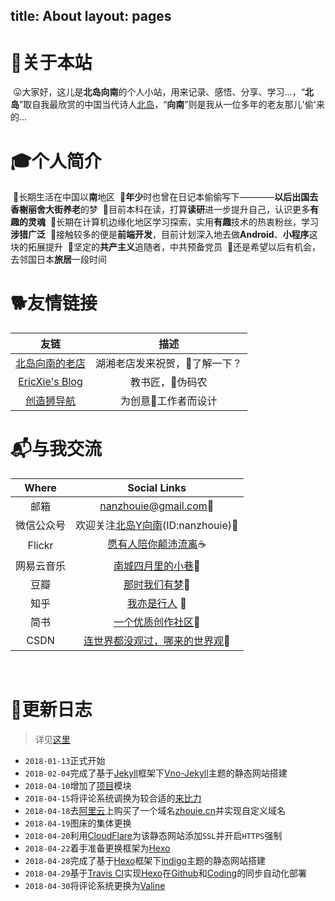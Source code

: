 title: About
layout: pages
---

# 🗽关于本站

&nbsp;😛大家好，这儿是**北岛向南**的个人小站，用来记录、感悟、分享、学习...，“**北岛**”取自我最欣赏的中国当代诗人[北岛](https://zh.wikipedia.org/wiki/%E5%8C%97%E5%B2%9B_(%E8%AF%97%E4%BA%BA))，“**向南**”则是我从一位多年的老友那儿'偷'来的...


# 🎓个人简介

&nbsp;🔹长期生活在中国以**南**地区
&nbsp;🔹**年少**时也曾在日记本偷偷写下————**以后出国去香榭丽舍大街养老**的梦
&nbsp;🔹目前本科在读，打算**读研**进一步提升自己，认识更多**有趣的灵魂**
&nbsp;🔹长期在计算机边缘化地区学习探索，实用**有趣**技术的热衷粉丝，学习**涉猎广泛**
&nbsp;🔹接触较多的便是**前端开发**，目前计划深入地去做**Android**、**小程序**这块的拓展提升
&nbsp;🔹坚定的**共产主义**追随者，中共预备党员
&nbsp;🔹还是希望以后有机会，去邻国日本**旅居**一段时间


# 🐕友情链接

| 	友链 	| 	描述 	|
|	:--:	|	:--:	|
| [北岛向南的老店](https://javef.github.io/)	 | 湖湘老店发来祝贺，🔞了解一下？ |
| [EricXie's Blog](http://ericxie.coding.me/)| 教书匠，👨伪码农 |
| [创造狮导航](http://chuangzaoshi.com/)		 | 为创意🎨工作者而设计 |


# 📬与我交流

| Where | Social Links |
| :--:			| :--:|
| 邮箱	 		| <nanzhouie@gmail.com>🍦 |
| 微信公众号		| 欢迎关注[北岛Y向南](http://img.my.csdn.net/uploads/201804/08/1523153885_1616.jpg)(ID:nanzhouie)🍟 |
| Flickr 		| [愿有人陪你颠沛流离](https://www.flickr.com/photos/nanzhouie/)☕ |
| 网易云音乐 	| [南城四月里的小巷](http://music.163.com/#/user/home?id=426481614)🍩 |
| 豆瓣			| [那时我们有梦](https://www.douban.com/people/jave_f/)🍰 |
| 知乎			| [我亦是行人](https://www.zhihu.com/people/jave_f/activities) 🍇|
| 简书 			| [一个优质创作社区](https://www.jianshu.com/u/003b6aa1939d)🍒 |
| CSDN			| [连世界都没观过，哪来的世界观](https://blog.csdn.net/jave_f)🍔 |

​
# 📝更新日志

> 详见[这里](https://zhouie.cn/posts/201804271/)

* `2018-01-13`正式开始
* `2018-02-04`完成了基于[Jekyll](https://www.jekyll.com.cn/)框架下[Vno-Jekyll](https://github.com/onevcat/vno-jekyll)主题的静态网站搭建
* `2018-04-10`增加了[项目](https://javef.github.io/project)模块
* `2018-04-15`将评论系统调换为较合适的[来比力](https://livere.com/)
* `2018-04-18`去[阿里云](https://cn.aliyun.com/)上购买了一个域名[zhouie.cn](https://zhouie.cn/)并实现自定义域名
* `2018-04-19`图床的集体更换
* `2018-04-20`利用[CloudFlare](https://www.cloudflare.com/)为该静态网站添加`SSL`并开启`HTTPS`强制
* `2018-04-22`着手准备更换框架为[Hexo](https://hexo.io/zh-cn/)
* `2018-04-28`完成了基于[Hexo](https://hexo.io/zh-cn/)框架下[indigo](https://github.com/yscoder/hexo-theme-indigo)主题的静态网站搭建
* `2018-04-29`基于[Travis CI](https://www.travis-ci.org/)实现[Hexo](https://hexo.io/zh-cn/)在[Github](https://github.com/)和[Coding](https://coding.net/)的同步自动化部署
* `2018-04-30`将评论系统更换为[Valine](https://valine.js.org/)